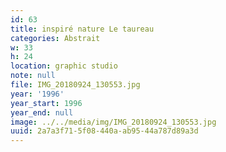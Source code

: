 ```yaml
---
id: 63
title: inspiré nature Le taureau
categories: Abstrait
w: 33
h: 24
location: graphic studio
note: null
file: IMG_20180924_130553.jpg
year: '1996'
year_start: 1996
year_end: null
image: ../../media/img/IMG_20180924_130553.jpg
uuid: 2a7a3f71-5f08-440a-ab95-44a787d89a3d
---
```


